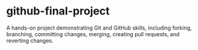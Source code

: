 # github-final-project
A hands-on project demonstrating Git and GitHub skills, including forking, branching, committing changes, merging, creating pull requests, and reverting changes.
